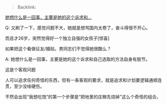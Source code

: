 > Backlink: 

[她想什么是一回事，主要是她的这个诉求和…](https://www.zhihu.com/pin/1393286944474849280)

Q: 又刷了一下，感觉问题不大，她就是想骂国内太卷了，奋斗得很不开心。  
  
而且才26岁，突然觉得好一个独立自强的女孩子\[惊喜\]  
  
如果把这个看做征友/婚贴，男同志们不觉得她很酷么？

A: 她想什么是一回事，主要是她的这个诉求和自己选取的方法自身有脱节。  
  
这是个客观问题  
  
人可以追求任何奇怪的东西，但有一条客观的要求，就是追求和计划要逻辑通顺连贯，至少没啥硬伤。  
  
不然会出现“我想吃饱”的第一个步骤是“把地里的庄稼先烧掉”这么个奇怪的组合。